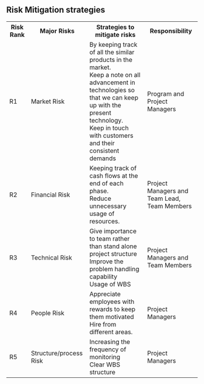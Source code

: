<!DOCTYPE html>
<html lang="en">
<head>
  <meta charset="utf-8">
  <link rel="stylesheet" href="https://stackpath.bootstrapcdn.com/bootstrap/4.3.1/css/bootstrap.min.css">
  <link rel="stylesheet" href="https://stackpath.bootstrapcdn.com/bootstrap/4.3.1/js/bootstrap.min.js">
  <link rel="stylesheet" href="https://stackpath.bootstrapcdn.com/bootstrap/4.3.1/js/bootstrap.bundle.min.js">
</head>
<body>
<div class="container">
<h2>Risk Mitigation strategies</h2>
</nav>
</div>
<div class="container">
<table>
  <tr>
    <th>Risk Rank</th>
    <th>Major Risks</th> 
    <th>Strategies to mitigate risks</th>
    <th>Responsibility</th>
  </tr>
  <tr>
  <td>R1</td>
  <td>Market Risk</td>
  <td>By keeping track of all the similar products in the        market.<br>Keep a note on all advancement in technologies so that we can keep up with the present technology.<br>Keep in touch with customers and their consistent demands 
</td>
  <td>Program and Project Managers</td>
  </tr>
  <tr>
  <td>R2</td>
  <td>Financial Risk</td>
  <td>Keeping track of cash flows at the end of each phase.<br>	Reduce unnecessary usage of resources.       
</td>
  <td>Project Managers and Team Lead, Team Members</td>
  </tr>
  <tr>
  <td>R3</td>
  <td>Technical Risk</td>
  <td>Give importance to team rather than stand alone project structure<br>Improve the problem handling capability<br>Usage of WBS
</td>
  <td>Project Managers and Team Members</td>
  </tr>
  <tr>
  <td>R4</td>
  <td>People Risk</td>
  <td>Appreciate employees with rewards to keep them motivated<br>Hire from different areas.
</td>
  <td>Project Managers</td>
  </tr>
  <tr>
  <td>R5</td>
  <td>Structure/process Risk</td>
  <td>Increasing the frequency of monitoring<br>Clear WBS structure
</td>
  <td>Project Managers</td>
  </tr>
  </table>
  </div>
  </body>
  </html>
